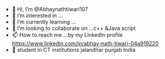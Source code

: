 - 👋 Hi, I’m @Abhaynathtiwari107
- 👀 I’m interested in ...
- 🌱 I’m currently learning ...
- 💞️ I’m looking to collaborate on ...c++ &Java script
- 📫 How to reach me ...by my LinkedIn profile https://www.linkedin.com/in/abhay-nath-tiwari-04a919220
- 📓 student in CT institutions jalandhar punjab India

<!---
Abhaynathtiwari107/Abhaynathtiwari107 is a ✨ special ✨ repository because its `README.md` (this file) appears on your GitHub profile.
You can click the Preview link to take a look at your changes.
--->
